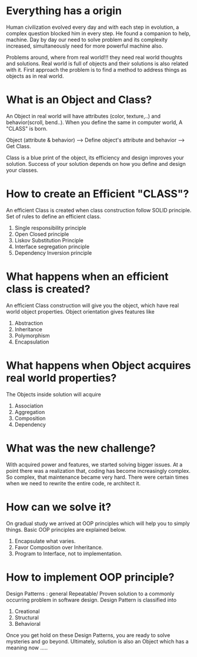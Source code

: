 # Everything has a origin

Human civilization evolved every day and with each step in evolution, a complex question blocked him in every step. He found a companion to help, machine. Day by day our need to solve problem and its complexity increased, simultaneously need for more powerful machine also.

Problems around, where from real world!!!
they need real world thoughts and solutions. Real world is full of objects and their solutions is also related with it. First approach the problem is to find a method to address things as objects as in real world.

# What is an Object and Class?

An Object in real world will have attributes (color, texture,..) and behavior(scroll, bend..). When you define the same in computer world, A "CLASS" is born.

Object (attribute & behavior)
--> Define object's attribute and behavior
--> Get Class.

Class is a blue print of the object, its efficiency and design improves your solution. Success of your solution depends on how you define and design your classes.

# How to create an Efficient "CLASS"?

An efficient Class is created when class construction follow SOLID principle. Set of rules to define an efficient class.

1) Single responsibility principle
2) Open Closed principle
3) Liskov Substitution Principle
4) Interface segregation principle
5) Dependency Inversion principle

# What happens when an efficient class is created?

An efficient Class construction will give you the object, which have real world object properties. Object orientation gives features like

1) Abstraction
2) Inheritance
3) Polymorphism
4) Encapsulation

# What happens when Object acquires real world properties?

The Objects inside solution will acquire

1) Association
2) Aggregation
3) Composition
4) Dependency

# What was the new challenge?

With acquired power and features, we started solving bigger issues. At a point there was a realization that, coding has become increasingly complex. So complex, that maintenance became very hard. There were certain times when we need to rewrite the entire code, re architect it.

# How can we solve it?

On gradual study we arrived at OOP principles which will help you to simply things. Basic OOP principles are explained below.

1) Encapsulate what varies.
2) Favor Composition over Inheritance.
3) Program to Interface, not to implementation.

# How to implement OOP principle?

Design Patterns : general Repeatable/ Proven solution to a commonly occurring problem in software design. Design Pattern is classified into

1) Creational
2) Structural
3) Behavioral

Once you get hold on these Design Patterns, you are ready to solve mysteries and go beyond. Ultimately, solution is also an Object which has a meaning now .....
